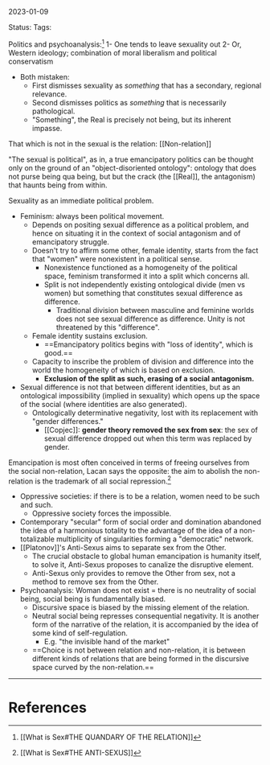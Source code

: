 2023-01-09

Status: 
Tags: 

Politics and psychoanalysis:[^1]
	1- One tends to leave sexuality out
	2- Or, Western ideology; combination of moral liberalism and political conservatism
* Both mistaken:
    * First dismisses sexuality as *something* that has a secondary, regional relevance.
    * Second dismisses politics as *something* that is necessarily pathological.
    * "Something", the Real is precisely not being, but its inherent impasse.

That which is not in the sexual is the relation: [[Non-relation]]

"The sexual is political", as in, a true emancipatory politics can be thought only on the ground of an "object-disoriented ontology": ontology that does not purse being qua being, but but the crack (the [[Real]], the antagonism) that haunts being from within.

Sexuality as an immediate political problem.
* Feminism: always been political movement.
    * Depends on positing sexual difference as a political problem, and hence on situating it in the context of social antagonism and of emancipatory struggle.
    * Doesn't try to affirm some other, female identity, starts from the fact that "women" were nonexistent in a political sense.
        * Nonexistence functioned as a homogeneity of the political space, feminism transformed it into a split which concerns all.
        * Split is not independently existing ontological divide (men vs women) but something that constitutes sexual difference as difference.
            * Traditional division between masculine and feminine worlds does not see sexual difference as difference. Unity is not threatened by this "difference".
    * Female identity sustains exclusion.
        * ==Emancipatory politics begins with "loss of identity", which is good.==
    - Capacity to inscribe the problem of division and difference into the world the homogeneity of which is based on exclusion.
        * **Exclusion of the split as such, erasing of a social antagonism.**
* Sexual difference is not that between different identities, but as an ontological impossibility (implied in sexuality) which opens up the space of the social (where identities are also generated).
    * Ontologically determinative negativity, lost with its replacement with "gender differences."
        * [[Copjec]]: **gender theory removed the sex from sex**: the sex of sexual difference dropped out when this term was replaced by gender.

Emancipation is most often conceived in terms of freeing ourselves from the social non-relation, Lacan says the opposite: the aim to abolish the non-relation is the trademark of all social repression.[^2]
* Oppressive societies: if there is to be a relation, women need to be such and such.
	* Oppressive society forces the impossible.
* Contemporary "secular" form of social order and domination abandoned the idea of a harmonious totality to the advantage of the idea of a non-totalizable multiplicity of singularities forming a "democratic" network.
* [[Platonov]]'s Anti-Sexus aims to separate sex from the Other.
	* The crucial obstacle to global human emancipation is humanity itself, to solve it, Anti-Sexus proposes to canalize the disruptive element.
	* Anti-Sexus only provides to remove the Other from sex, not a method to remove sex from the Other.
* Psychoanalysis: Woman does not exist = there is no neutrality of social being, social being is fundamentally biased.
	* Discursive space is biased by the missing element of the relation.
	* Neutral social being represses consequential negativity. It is another form of the narrative of the relation, it is accompanied by the idea of some kind of self-regulation.
	    * E.g. "the invisible hand of the market"	
	 - ==Choice is not between relation and non-relation, it is between different kinds of relations that are being formed in the discursive space curved by the non-relation.==

---
# References

[^1]: [[What is Sex#THE QUANDARY OF THE RELATION]]
[^2]: [[What is Sex#THE ANTI-SEXUS]]